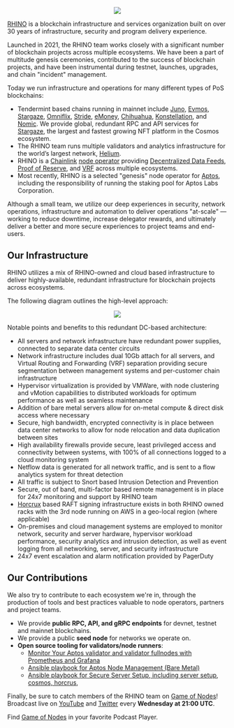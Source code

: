 <p align="center">
  <img src="https://grabup.teamhim.com/eudemonics-nipponize-tearproof-hyponoia.png" />
</p>

[RHINO](https://rhinostake.com) is a blockchain infrastructure and services organization built on over 30 years of infrastructure, security and program delivery experience.

Launched in 2021, the RHINO team works closely with a significant number of blockchain projects across multiple ecosystems. We have been a part of multitude genesis ceremonies, contributed to the success of blockchain projects, and have been instrumental during testnet, launches, upgrades, and chain "incident" management.

Today we run infrastructure and operations for many different types of PoS blockchains:

- Tendermint based chains running in mainnet include [Juno](https://www.mintscan.io/juno/validators/junovaloper166r5ylkp70xe0ysq2hjxn26m4q9vfn8q3lv46c), [Evmos](https://www.mintscan.io/evmos/validators/evmosvaloper1vrruadnv4glvjze923m9rjaq96fyzks6egmspz), [Stargaze](https://www.mintscan.io/stargaze/validators/starsvaloper1xru87608vdps23q4s79006lcsm0tfxcl4juuy5), [Omniflix](https://www.mintscan.io/omniflix/validators/omniflixvaloper1kwrz43n3u7ha6a4k6rndxdw3rt2rw6us2jqet2), [Stride](https://www.mintscan.io/stride/validators/stridevaloper1x6vpftuzdy44uxpsumhr8sxyapth8nf5crq6sy), [eMoney](https://www.mintscan.io/emoney/validators/emoneyvaloper1ght4t8sf4xv4eyma2su7evvdfcx0w89kaphfnk), [Chihuahua](https://www.mintscan.io/chihuahua/validators/chihuahuavaloper14wgwtldstxfp93tcvgkdulpje3mn5u2pum7xsl), [Konstellation](https://www.mintscan.io/konstellation/validators/darcvaloper1zta4mcnrn08a0wwwku7wxsef3y2rv8zqwr0mg0), and [Nomic](https://app.nomic.io/#/staking). We provide global, redundant RPC and API services for [Stargaze](https://www.stargaze.zone/), the largest and fastest growing NFT platform in the Cosmos ecosystem.
- The RHINO team runs multiple validators and analytics infrastructure for the world’s largest network, [Helium](https://www.helium.com/).
- RHINO is a [Chainlink](https://chain.link/) [node operator](https://market.link/nodes/RHINO) providing [Decentralized Data Feeds](https://chain.link/data-feeds), [Proof of Reserve](https://chain.link/proof-of-reserve), and [VRF](https://chain.link/vrf) across multiple ecosystems.
- Most recently, RHINO is a selected "genesis" node operator for [Aptos](https://aptoslabs.com/), including the responsibility of running the staking pool for Aptos Labs Corporation.

Although a small team, we utilize our deep experiences in security, network operations, infrastructure and automation to deliver operations "at-scale" &mdash; working to reduce downtime, increase delegator rewards, and ultimately deliver a better and more secure experiences to project teams and end-users.

## Our Infrastructure

RHINO utilizes a mix of RHINO-owned and cloud based infrastructure to deliver highly-available, redundant infrastructure for blockchain projects across ecosystems.

The following diagram outlines the high-level approach:

<p align="center">
  <img src="https://grabup.teamhim.com/achievement-precedentable-greekery-meschantly.png" />
</p>

Notable points and benefits to this redundant DC-based architecture:

- All servers and network infrastructure have redundant power supplies, connected to separate data center circuits
- Network infrastructure includes dual 10Gb attach for all servers, and Virtual Routing and Forwarding (VRF) separation providing secure segmentation between management systems and per-customer chain infrastructure
- Hypervisor virtualization is provided by VMWare, with node clustering and vMotion capabilities to distributed workloads for optimum performance as well as seamless maintenance
- Addition of bare metal servers allow for on-metal compute & direct disk access where necessary
- Secure, high bandwidth, encrypted connectivity is in place between data center networks to allow for node relocation and data duplication between sites
- High availability firewalls provide secure, least privileged access and connectivity between systems, with 100% of all connections logged to a cloud monitoring system
- Netflow data is generated for all network traffic, and is sent to a flow analytics system for threat detection
- All traffic is subject to Snort based Intrusion Detection and Prevention
- Secure, out of band, multi-factor based remote management is in place for 24x7 monitoring and support by RHINO team
- [Horcrux](https://github.com/strangelove-ventures/horcrux) based RAFT signing infrastructure exists in both RHINO owned racks with the 3rd node running on AWS in a geo-local region (where applicable)
- On-premises and cloud management systems are employed to monitor network, security and server hardware, hypervisor workload performance, security analytics and intrusion detection, as well as event logging from all networking, server, and security infrastructure
- 24x7 event escalation and alarm notification provided by PagerDuty

## Our Contributions

We also try to contribute to each ecosystem we're in, through the production of tools and best practices valuable to node operators, partners and project teams.

- We provide **public RPC, API, and gRPC endpoints** for devnet, testnet and mainnet blockchains.
- We provide a public **seed node** for networks we operate on.
- **Open source tooling for validators/node runners**:
  - [Monitor Your Aptos validator and validator fullnodes with Prometheus and Grafana](https://github.com/RhinoStake/aptos_monitoring)
  - [Ansible playbook for Aptos Node Management (Bare Metal)](https://github.com/RhinoStake/ansible-aptos)
  - [Ansible playbook for Secure Server Setup, including server setup, cosmos, horcrus, ](https://github.com/RhinoStake/secure-server-setup-ansible)

Finally, be sure to catch members of the RHINO team on [Game of Nodes](https://twitter.com/gameofnodes_)! Broadcast live on [YouTube](https://www.youtube.com/channel/UCWsyvi27z0i2bmOyBw1MAKA/videos?reload=9) and [Twitter](https://twitter.com/gameofnodes_) every **Wednesday at 21:00 UTC**.

Find [Game of Nodes](https://rss.com/podcasts/game-of-nodes/) in your favorite Podcast Player.

